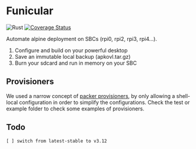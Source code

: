 # Funicular

![Rust](https://github.com/vincentserpoul/funicular/workflows/Rust/badge.svg?branch=master)
[![Coverage Status](https://coveralls.io/repos/github/vincentserpoul/funicular/badge.svg?branch=master)](https://coveralls.io/github/vincentserpoul/funicular?branch=master)

Automate alpine deployment on SBCs (rpi0, rpi2, rpi3, rpi4...).

1. Configure and build on your powerful desktop
2. Save an immutable local backup (apkovl.tar.gz)
3. Burn your sdcard and run in memory on your SBC

## Provisioners

We used a narrow concept of [packer provisioners](https://www.packer.io/docs/provisioners/shell-local/), by only allowing a shell-local configuration in order to simplify the configurations.
Check the test or example folder to check some examples of provisioners.

## Todo

    [ ] switch from latest-stable to v3.12
